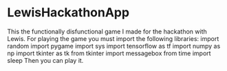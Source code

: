 # LewisHackathonApp
This the functionally disfunctional game I made for the hackathon with Lewis.
For playing the game you must import the following libraries:
import random
import pygame
import sys
import tensorflow as tf
import numpy as np
import tkinter as tk
from tkinter import messagebox
from time import sleep
Then you can play it.
